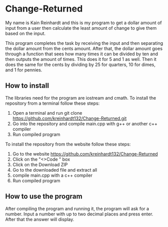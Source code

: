 # Change-Returned
My name is Kain Reinhardt and this is my program to get a dollar
amount of input from a user then calculate the least amount of
change to give them based on the input.

This program completes the task by receiving the input and then
separating the dollar amount from the cents amount. After that,
the dollar amount goes through a function that sees how many times
it can be divided by ten and then outputs the amount of times.
This does it for 5 and 1 as well. Then it does the same for the
cents by dividing by 25 for quarters, 10 for dimes,
and 1 for pennies.

## How to install
The libraries need for the program are iostream and cmath. To install the repository from a
terminal follow these steps:
1. Open a terminal and run git clone https://github.com/kreinhardt132/Change-Returned.git
2. Go into the repository and compile main.cpp with g++ or another c++ compiler
3. Run compiled program

To install the repository from the website follow these steps:
1. Go to the website https://github.com/kreinhardt132/Change-Returned
2. Click on the "<>Code " box
3. Click on the Download ZIP
4. Go to the downloaded file and extract all
5. compile main.cpp with a c++ compiler
6. Run compiled program

## How to use the program
After compiling the program and running it, the program will ask for a number.
Input a number with up to two decimal places and press enter. After that the answer
will display.
